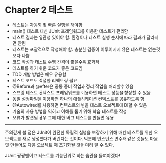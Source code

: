 # Chapter 2 테스트
- 테스트는 자동화 및 빠른 실행을 해야함
- main() 테스트 대신 JUnit 프레임워크를 이용한 테스트가 편리함
- 테스트 결과는 일관성 있어야 함. 환경이나 테스트 실행 순서에 따라 결과가 달라지면 안됨
- 테스트는 포괄적으로 작성해야 함. 충분한 검증이 이루어지지 않은 테스트는 없는것 보다 나쁨
- 코드 작성과 테스트 수행 간격이 짧을수록 효과적
- 테스트를 하기 쉬운 코드가 좋은 코드임
- TDD 개발 방법은 매우 유용함
- 테스트 코드도 적절한 리팩토링 필요
- @Before과 @After은 공통 중비 작업과 정리 작업을 처리할수 있음
- 스프링 테스트 컨텍스트 프레임워크를 이용하면 테스트 성능을 향상할 수 있음
- 동일 설정파일을 이용하면 하나의 애플리케이션 컨텍스트를 공유하도록 함
- @Autowired를 사용하면 컨텍스트의 빈을 테스트 오브젝트에 DI할 수 있음
- 기술의 사용 방법을 익히고 이해를 돕기 위해 학습 테스트를 작성
- 오류가 발견될 경우 그에 대한 버그 테스트를 만들면 유용
---
주의깊게 볼 점은 JUnit이 완전한 독립적 실행을 보장하기 위해 매번 테스트를 위한 오브젝트를 새로 생성했다가 버린다는 것이다. 덕분에 인스턴스 변수와 같은 것들도 마음껏 만들어도 다음 오브젝트 때 초기화될 것을 미리 알 수 있다.

JUnit 짱짱맨이고 테스트를 기능단위로 하는 습관을 들여야겠다!